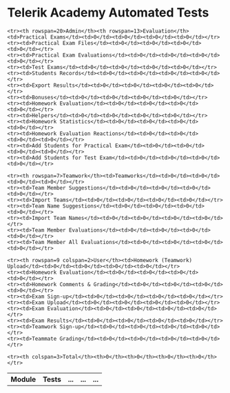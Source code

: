 Telerik Academy Automated Tests
===============================

<table>
    <tr><th colspan=3>Module</th><th>Tests</th><th>...</th><th>...</th><th>...</th></tr>
    
    <tr><th rowspan=20>Admin</th><th rowspan=13>Evaluation</th><td>Practical Exams</td><td>0</td><td>0</td><td>0</td><td>0</td></tr>
    <tr><td>Practical Exam Files</td><td>0</td><td>0</td><td>0</td><td>0</td></tr>
    <tr><td>Practical Exam Evaluations</td><td>0</td><td>0</td><td>0</td><td>0</td></tr>
    <tr><td>Test Exams</td><td>0</td><td>0</td><td>0</td><td>0</td></tr>
    <tr><td>Students Records</td><td>0</td><td>0</td><td>0</td><td>0</td></tr>
    <tr><td>Export Results</td><td>0</td><td>0</td><td>0</td><td>0</td></tr>
    <tr><td>Bonuses</td><td>0</td><td>0</td><td>0</td><td>0</td></tr>
    <tr><td>Homework Evaluation</td><td>0</td><td>0</td><td>0</td><td>0</td></tr>
    <tr><td>Helpers</td><td>0</td><td>0</td><td>0</td><td>0</td></tr>
    <tr><td>Homework Statistics</td><td>0</td><td>0</td><td>0</td><td>0</td></tr>
    <tr><td>Homework Evaluation Reactions</td><td>0</td><td>0</td><td>0</td><td>0</td></tr>
    <tr><td>Add Students for Practical Exam</td><td>0</td><td>0</td><td>0</td><td>0</td></tr>
    <tr><td>Add Students for Test Exam</td><td>0</td><td>0</td><td>0</td><td>0</td></tr>
    
    <tr><th rowspan=7>Teamwork</th><td>Teamworks</td><td>0</td><td>0</td><td>0</td><td>0</td></tr>
    <tr><td>Team Member Suggestions</td><td>0</td><td>0</td><td>0</td><td>0</td></tr>
    <tr><td>Import Teams</td><td>0</td><td>0</td><td>0</td><td>0</td></tr>
    <tr><td>Team Name Suggestions</td><td>0</td><td>0</td><td>0</td><td>0</td></tr>
    <tr><td>Import Team Names</td><td>0</td><td>0</td><td>0</td><td>0</td></tr>
    <tr><td>Team Member Evaluations</td><td>0</td><td>0</td><td>0</td><td>0</td></tr>
    <tr><td>Team Member All Evaluations</td><td>0</td><td>0</td><td>0</td><td>0</td></tr>
   
    <tr><th rowspan=9 colspan=2>User</th><td>Homework (Teamwork) Upload</td><td>0</td><td>0</td><td>0</td><td>0</td></tr>
    <tr><td>Homework Evaluation</td><td>0</td><td>0</td><td>0</td><td>0</td></tr>
    <tr><td>Homework Comments & Grading</td><td>0</td><td>0</td><td>0</td><td>0</td></tr>
    <tr><td>Exam Sign-up</td><td>0</td><td>0</td><td>0</td><td>0</td></tr>
    <tr><td>Exam Upload</td><td>0</td><td>0</td><td>0</td><td>0</td></tr>
    <tr><td>Exam Evaluation</td><td>0</td><td>0</td><td>0</td><td>0</td></tr>
    <tr><td>Exam Results</td><td>0</td><td>0</td><td>0</td><td>0</td></tr>
    <tr><td>Teamwork Sign-up</td><td>0</td><td>0</td><td>0</td><td>0</td></tr>
    <tr><td>Teammate Grading</td><td>0</td><td>0</td><td>0</td><td>0</td></tr>

    <tr><th colspan=3>Total</th><th>0</th><th>0</th><th>0</th><th>0</th></tr>
</table>